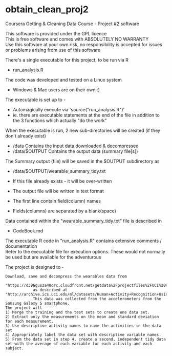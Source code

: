 # obtain_clean_proj2
Coursera Getting &amp; Cleaning Data Course - Project #2 software  

This software is provided under the GPL licence  
This is free software and comes with ABSOLUTELY NO WARRANTY  
Use this software at your own risk, no responsibility is accepted for issues or problems arising from use of this software  

There's a single executable for this project, to be run via R  

*  run_analysis.R  

The code was developed and tested on a Linux system  

*  Windows & Mac users are on their own :)  
    
The executable is set up to -  

*  Automagically execute via 'source("run_analysis.R")'   
*  ie. there are executable statements at the end of the file in addition to the 3 functions which actually "do the work"  
  
When the executable is run, 2 new sub-directories will be created (if they don't already exist)  

*  /data     Contains the input data downloaded & decompressed   
*  /data/$OUTPUT  Contains the output data (summary file[s])  
  
The Summary output (file) will be saved in the $OUTPUT subdirectory as  

*  /data/$OUTPUT/wearable_summary_tidy.txt  
*  If this file already exists - it will be over-written  
  
*  The output file will be written in text format  
*    The first line contain field(column) names  
*    Fields(columns) are separated by a blank(space)  

Data contained within the "wearable_summary_tidy.txt" file is described in 

*  CodeBook.md  

The executable R code in "run_analysis.R" contains extensive comments / documentation  
Refer to the executable file for execution options. These would not normally be used but are available for the adventurous  


The project is designed to -  

    Download, save and decompress the wearables data from  
               "https://d396qusza40orc.cloudfront.net/getdata%2Fprojectfiles%2FUCI%20HAR%20Dataset.zip"  
                as described at "http://archive.ics.uci.edu/ml/datasets/Human+Activity+Recognition+Using+Smartphones"  
                This data was collected from the accelerometers from the Samsung Galaxy S smartphone.  
    The project will 
    1) Merge the training and the test sets to create one data set.
    2) Extract only the measurements on the mean and standard deviation for each measurement.
    3) Use descriptive activity names to name the activities in the data set
    4) Appropriately label the data set with descriptive variable names.
    5) From the data set in step 4, create a second, independent tidy data set with the average of each variable for each activity and each subject.
